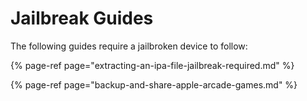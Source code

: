 # Jailbreak Guides

The following guides require a jailbroken device to follow:

{% page-ref page="extracting-an-ipa-file-jailbreak-required.md" %}

{% page-ref page="backup-and-share-apple-arcade-games.md" %}

